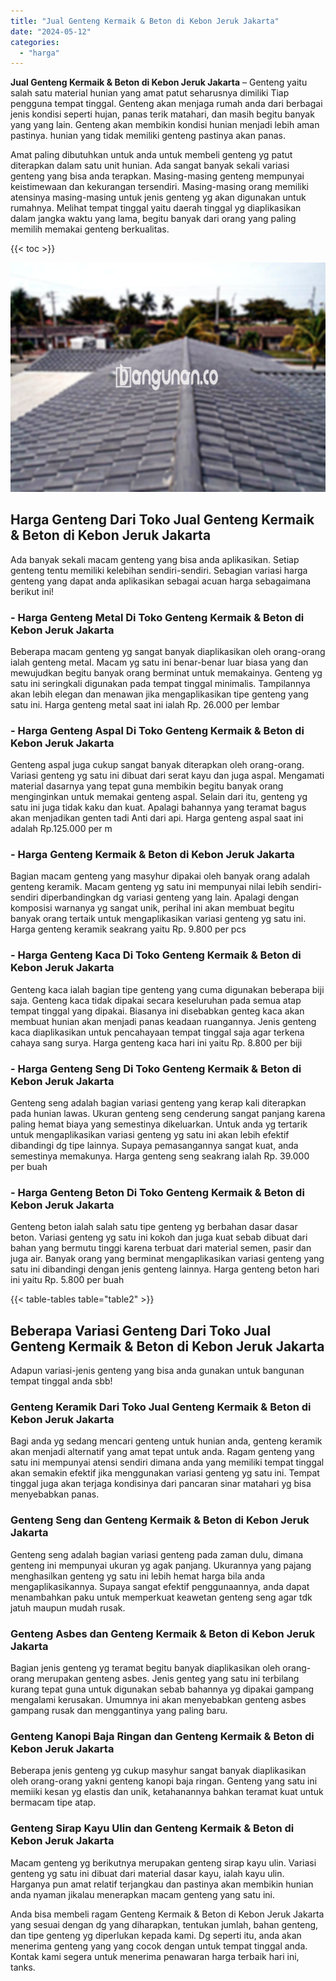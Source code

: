 ```yaml
---
title: "Jual Genteng Kermaik & Beton di Kebon Jeruk Jakarta"
date: "2024-05-12"
categories: 
  - "harga"
---
```


**Jual Genteng Kermaik & Beton di Kebon Jeruk Jakarta** – Genteng yaitu salah satu material hunian yang amat patut seharusnya dimiliki Tiap pengguna tempat tinggal. Genteng akan menjaga rumah anda dari berbagai jenis kondisi seperti hujan, panas terik matahari, dan masih begitu banyak yang yang lain. Genteng akan membikin kondisi hunian menjadi lebih aman pastinya. hunian yang tidak memiliki genteng pastinya akan panas.

Amat paling dibutuhkan untuk anda untuk membeli genteng yg patut diterapkan dalam satu unit hunian. Ada sangat banyak sekali variasi genteng yang bisa anda terapkan. Masing-masing genteng mempunyai keistimewaan dan kekurangan tersendiri. Masing-masing orang memiliki atensinya masing-masing untuk jenis genteng yg akan digunakan untuk rumahnya. Melihat tempat tinggal yaitu daerah tinggal yg diaplikasikan dalam jangka waktu yang lama, begitu banyak dari orang yang paling memilih memakai genteng berkualitas.

{{< toc >}}

![Jual Genteng Kermaik & Beton di Kebon Jeruk Jakarta](/images/genteng-minimalis-murah07.png)

## Harga Genteng Dari Toko Jual Genteng Kermaik & Beton di Kebon Jeruk Jakarta

Ada banyak sekali macam genteng yang bisa anda aplikasikan. Setiap genteng tentu memiliki kelebihan sendiri-sendiri. Sebagian variasi harga genteng yang dapat anda aplikasikan sebagai acuan harga sebagaimana berikut ini!

### \- Harga Genteng Metal Di Toko Genteng Kermaik & Beton di Kebon Jeruk Jakarta

Beberapa macam genteng yg sangat banyak diaplikasikan oleh orang-orang ialah genteng metal. Macam yg satu ini benar-benar luar biasa yang dan mewujudkan begitu banyak orang berminat untuk memakainya. Genteng yg satu ini seringkali digunakan pada tempat tinggal minimalis. Tampilannya akan lebih elegan dan menawan jika mengaplikasikan tipe genteng yang satu ini. Harga genteng metal saat ini ialah Rp. 26.000 per lembar

### \- Harga Genteng Aspal Di Toko Genteng Kermaik & Beton di Kebon Jeruk Jakarta

Genteng aspal juga cukup sangat banyak diterapkan oleh orang-orang. Variasi genteng yg satu ini dibuat dari serat kayu dan juga aspal. Mengamati material dasarnya yang tepat guna membikin begitu banyak orang menginginkan untuk memakai genteng aspal. Selain dari itu, genteng yg satu ini juga tidak kaku dan kuat. Apalagi bahannya yang teramat bagus akan menjadikan genten tadi Anti dari api. Harga genteng aspal saat ini adalah Rp.125.000 per m

### \- Harga Genteng Kermaik & Beton di Kebon Jeruk Jakarta

Bagian macam genteng yang masyhur dipakai oleh banyak orang adalah genteng keramik. Macam genteng yg satu ini mempunyai nilai lebih sendiri-sendiri diperbandingkan dg variasi genteng yang lain. Apalagi dengan komposisi warnanya yg sangat unik, perihal ini akan membuat begitu banyak orang tertaik untuk mengaplikasikan variasi genteng yg satu ini. Harga genteng keramik seakrang yaitu Rp. 9.800 per pcs

### \- Harga Genteng Kaca Di Toko Genteng Kermaik & Beton di Kebon Jeruk Jakarta

Genteng kaca ialah bagian tipe genteng yang cuma digunakan beberapa biji saja. Genteng kaca tidak dipakai secara keseluruhan pada semua atap tempat tinggal yang dipakai. Biasanya ini disebabkan genteg kaca akan membuat hunian akan menjadi panas keadaan ruangannya. Jenis genteng kaca diaplikasikan untuk pencahayaan tempat tinggal saja agar terkena cahaya sang surya. Harga genteng kaca hari ini yaitu Rp. 8.800 per biji

### \- Harga Genteng Seng Di Toko Genteng Kermaik & Beton di Kebon Jeruk Jakarta

Genteng seng adalah bagian variasi genteng yang kerap kali diterapkan pada hunian lawas. Ukuran genteng seng cenderung sangat panjang karena paling hemat biaya yang semestinya dikeluarkan. Untuk anda yg tertarik untuk mengaplikasikan variasi genteng yg satu ini akan lebih efektif dibandingi dg tipe lainnya. Supaya pemasangannya sangat kuat, anda semestinya memakunya. Harga genteng seng seakrang ialah Rp. 39.000 per buah

### \- Harga Genteng Beton Di Toko Genteng Kermaik & Beton di Kebon Jeruk Jakarta

Genteng beton ialah salah satu tipe genteng yg berbahan dasar dasar beton. Variasi genteng yg satu ini kokoh dan juga kuat sebab dibuat dari bahan yang bermutu tinggi karena terbuat dari material semen, pasir dan juga air. Banyak orang yang berminat mengaplikasikan variasi genteng yang satu ini dibandingi dengan jenis genteng lainnya. Harga genteng beton hari ini yaitu Rp. 5.800 per buah

{{< table-tables table="table2" >}}

## Beberapa Variasi Genteng Dari Toko Jual Genteng Kermaik & Beton di Kebon Jeruk Jakarta

Adapun variasi-jenis genteng yang bisa anda gunakan untuk bangunan tempat tinggal anda sbb!

### Genteng Keramik Dari Toko Jual Genteng Kermaik & Beton di Kebon Jeruk Jakarta

Bagi anda yg sedang mencari genteng untuk hunian anda, genteng keramik akan menjadi alternatif yang amat tepat untuk anda. Ragam genteng yang satu ini mempunyai atensi sendiri dimana anda yang memiliki tempat tinggal akan semakin efektif jika menggunakan variasi genteng yg satu ini. Tempat tinggal juga akan terjaga kondisinya dari pancaran sinar matahari yg bisa menyebabkan panas.

### Genteng Seng dan Genteng Kermaik & Beton di Kebon Jeruk Jakarta

Genteng seng adalah bagian variasi genteng pada zaman dulu, dimana genteng ini mempunyai ukuran yg agak panjang. Ukurannya yang pajang menghasilkan genteng yg satu ini lebih hemat harga bila anda mengaplikasikannya. Supaya sangat efektif penggunaannya, anda dapat menambahkan paku untuk memperkuat keawetan genteng seng agar tdk jatuh maupun mudah rusak.

### Genteng Asbes dan Genteng Kermaik & Beton di Kebon Jeruk Jakarta

Bagian jenis genteng yg teramat begitu banyak diaplikasikan oleh orang-orang merupakan genteng asbes. Jenis genteg yang satu ini terbilang kurang tepat guna untuk digunakan sebab bahannya yg dipakai gampang mengalami kerusakan. Umumnya ini akan menyebabkan genteng asbes gampang rusak dan menggantinya yang paling baru.

### Genteng Kanopi Baja Ringan dan Genteng Kermaik & Beton di Kebon Jeruk Jakarta

Beberapa jenis genteng yg cukup masyhur sangat banyak diaplikasikan oleh orang-orang yakni genteng kanopi baja ringan. Genteng yang satu ini memiiki kesan yg elastis dan unik, ketahanannya bahkan teramat kuat untuk bermacam tipe atap.

### Genteng Sirap Kayu Ulin dan Genteng Kermaik & Beton di Kebon Jeruk Jakarta

Macam genteng yg berikutnya merupakan genteng sirap kayu ulin. Variasi genteng yg satu ini dibuat dari material dasar kayu, ialah kayu ulin. Harganya pun amat relatif terjangkau dan pastinya akan membikin hunian anda nyaman jikalau menerapkan macam genteng yang satu ini.

Anda bisa membeli ragam Genteng Kermaik & Beton di Kebon Jeruk Jakarta yang sesuai dengan dg yang diharapkan, tentukan jumlah, bahan genteng, dan tipe genteng yg diperlukan kepada kami. Dg seperti itu, anda akan menerima genteng yang yang cocok dengan untuk tempat tinggal anda. Kontak kami segera untuk menerima penawaran harga terbaik hari ini, tanks.
